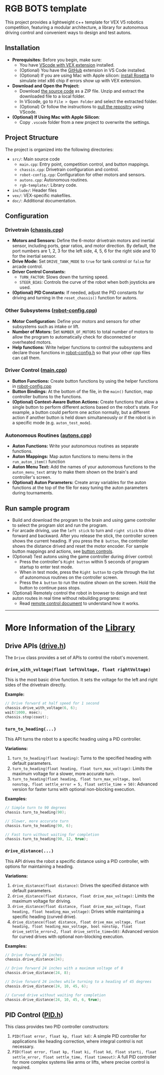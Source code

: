 # RGB BOTS template

This project provides a lightweight c++ template for VEX V5 robotics competition, featuring a modular architecture, a library for autonomous driving control and convenient ways to design and test autons.

## Installation
*   **Prerequisites:** Before you begin, make sure:
    - You have [VScode with VEX extension](https://kb.vex.com/hc/en-us/categories/360002333191-V5?sc=vs-code-extension) installed.
    - (Optional) You have the [GitHub](https://github.com/) extension in VS Code installed.
    - (Optional) If you are using Mac with Apple silicon: [install Rosetta](https://support.apple.com/en-us/102527) to simulate intel x86 chip if errors show up with VEX extension.
*   **Download and Open the Project:** 
    *   Download [the source code](https://github.com/ericjiangxiao/2026-base/archive/refs/heads/main.zip) as a ZIP file. Unzip and extract the downloaded file to a local folder.
    *   In VScode, go to `File > Open Folder` and select the extracted folder.
    *  (Optional) Or follow the instructions to [pull the repositry](doc/how_to_clone_and_pull_with_vscode.md) using VScode.
*   **(Optional) If Using Mac with Apple Silicon**: 
    *   Copy `.vscode` folder from a new project to overwrite the settings.

## Project Structure

The project is organized into the following directories:

*   `src/`: Main source code
    *   `main.cpp`: Entry point, competition control, and button mappings.
    *   `chassis.cpp`: Drivetrain configuration and control.
    *   `robot-config.cpp`: Configuration for other motors and sensors.
    *   `autons.cpp`: Autonomous routines.
    *   `rgb-template/`: Library code.
*   `include/`: Header files
*   `vex/`: VEX-specific makefiles.
*   `doc/`: Additional documentation.

## Configuration

### Drivetrain ([chassis.cpp](src/chassis.cpp))

*   **Motors and Sensors:** Define the 6-motor drivetrain motors and inertial sensor, including ports, gear ratios, and motor direction. By default, the port numbers are 1, 2, 3 for the left side, 4, 5, 6 for the right side and 10 for the inertial sensor. 
*   **Drive Mode:** Set `DRIVE_TANK_MODE` to `true` for tank control or `false` for arcade control.
*   **Driver Control Constants:**
    *   `TURN_FACTOR`: Slows down the turning speed.
    *   `STEER_BIAS`: Controls the curve of the robot when both joysticks are used.
*   **(Optional) PID Constants:** If needed, adjust the PID constants for driving and turning in the `reset_chassis()` function for autons. 

### Other Subsystems ([robot-config.cpp](src/robot-config.cpp))

*   **Motor Configuration:** Define your motors and sensors for other subsystems such as intake or lift.
*   **Number of Motors:** Set `NUMBER_OF_MOTORS` to total number of motors to allow the program to automatically check for disconnected or overheated motors.
*   **Help functions:** Write helper functions to control the subsystems and declare those functions in [robot-config.h](include/robot-config.h) so that your other cpp files can call them.

### Driver Control ([main.cpp](src/main.cpp))

*   **Button Functions:** Create button functions by using the helper functions in  [robot-config.cpp](src/robot-config.cpp)
*   **Button Bindings:** At the bottom of the file, in the `main()` function, map controller buttons to the functions.
*   **(Optional) Context-Aware Button Actions:** Create functions that allow a single button to perform different actions based on the robot's state. For example, a button could perform one action normally, but a different action if another button is held down simultaneously or if the robot is in a specific mode (e.g. `auton_test_mode`).

### Autonomous Routines ([autons.cpp](src/autons.cpp))

*   **Auton Functions:** Write your autonomous routines as separate functions.
*   **Auton Mappings:** Map auton functions to menu items in the `run_auton_item()` function 
*   **Auton Menu Text:** Add the names of your autonomous functions to the `auton_menu_text` array to make them shown on the brain's and controller's screen.
*   **(Optional) Auton Parameters:** Create array variables for the auton functions at the top of the file for easy tuning the auton parameters during tournaments.

## Run sample program
- Build and download the program to the brain and using game controller to select the program slot and run the program.
- For arcade driving, use the `left stick` to turn and `right stick` to drive forward and backward. After you release the stick, the controller screen shows the current heading. If you press the `B button`, the controller shows the distance drived and reset the motor encoder. For sample button mappings and actions, see [button controls](doc/button_control.md).
- (Optional) Test autons using the game controller during driver control:
    - Press the controller's `Right button` within 5 seconds of program startup to enter test mode.
    - When in test mode, press the `Right button` to cycle through the list of autonomous routines on the controller screen.
    - Press the `A button` to run the routine shown on the screen. Hold the button to continue pass stops.
- (Optional) Remotely control the robot in browser to design and test auton routes in real time without rebuilding programs:
    - Read [remote control document](/voice-control-robot/README.md) to understand how it works.
&nbsp;
---
# More Information of the [Library](src/rgb-template/)
## Drive APIs ([drive.h](include/rgb-template/drive.h))

The `Drive` class provides a set of APIs to control the robot's movement.

### `drive_with_voltage(float leftVoltage, float rightVoltage)`

This is the most basic drive function. It sets the voltage for the left and right sides of the drivetrain directly.

**Example:**

```cpp
// Drive forward at half speed for 1 second
chassis.drive_with_voltage(6, 6);
wait(1000, msec);
chassis.stop(coast);
```

### `turn_to_heading(...)`

This API turns the robot to a specific heading using a PID controller.

**Variations:**

1.  `turn_to_heading(float heading)`: Turns to the specified heading with default parameters.
2.  `turn_to_heading(float heading, float turn_max_voltage)`: Limits the maximum voltage for a slower, more accurate turn.
3.  `turn_to_heading(float heading, float turn_max_voltage, bool nonstop, float settle_error = 5, float settle_time = 50)`: Advanced version for faster turns with optional non-blocking execution.

**Examples:**

```cpp
// Simple turn to 90 degrees
chassis.turn_to_heading(90);

// Slower, more accurate turn
chassis.turn_to_heading(90, 6);

// Fast turn without waiting for completion
chassis.turn_to_heading(90, 12, true);
```

### `drive_distance(...)`

This API drives the robot a specific distance using a PID controller, with options for maintaining a heading.

**Variations:**

1.  `drive_distance(float distance)`: Drives the specified distance with default parameters.
2.  `drive_distance(float distance, float drive_max_voltage)`: Limits the maximum voltage for driving.
3.  `drive_distance(float distance, float drive_max_voltage, float heading, float heading_max_voltage)`: Drives while maintaining a specific heading (curved drive).
4.  `drive_distance(float distance, float drive_max_voltage, float heading, float heading_max_voltage, bool nonstop, float drive_settle_error=2, float drive_settle_time=50)`: Advanced version for curved drives with optional non-blocking execution.

**Examples:**

```cpp
// Drive forward 24 inches
chassis.drive_distance(24);

// Drive forward 24 inches with a maximum voltage of 8
chassis.drive_distance(24, 8);

// Drive forward 24 inches while turning to a heading of 45 degrees
chassis.drive_distance(24, 10, 45, 6);

// Curved drive without waiting for completion
chassis.drive_distance(24, 10, 45, 6, true);
```

## PID Control ([PID.h](include/rgb-template/PID.h))

This class provides two PID controller constructors:

1.  `PID(float error, float kp, float kd)`: A simple PID controller for applications like heading correction, where integral control is not necessary.
2.  `PID(float error, float kp, float ki, float kd, float starti, float settle_error, float settle_time, float timeout)`: A full PID controller for more complex systems like arms or lifts, where precise control is required.